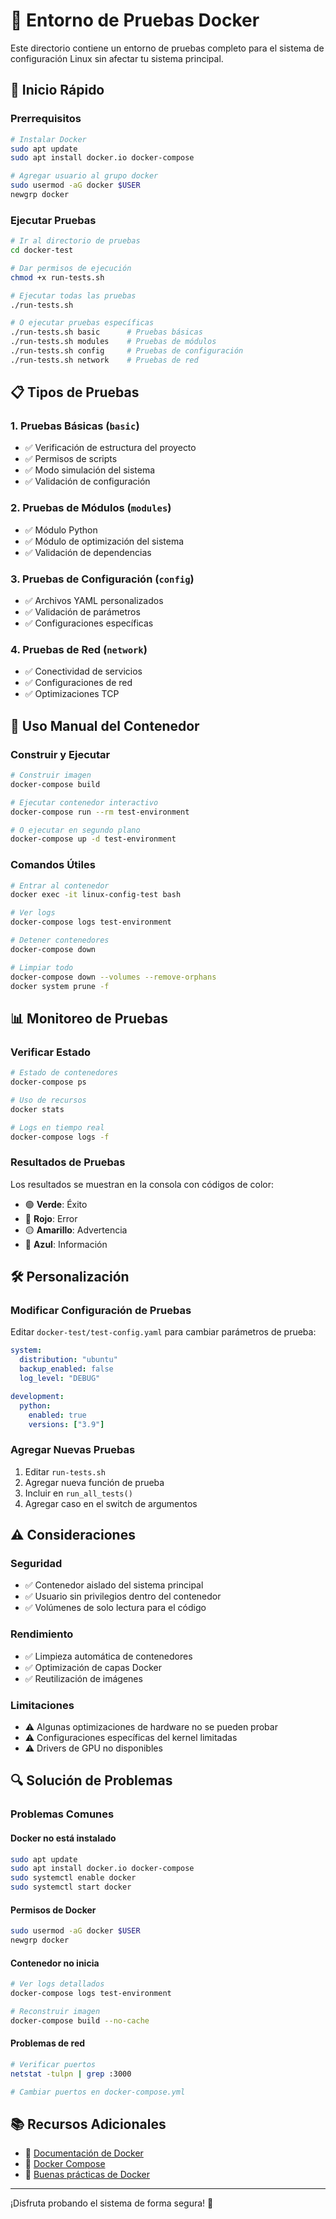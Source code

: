 # 🧪 Entorno de Pruebas Docker

Este directorio contiene un entorno de pruebas completo para el sistema de configuración Linux sin afectar tu sistema principal.

## 🚀 **Inicio Rápido**

### Prerrequisitos
```bash
# Instalar Docker
sudo apt update
sudo apt install docker.io docker-compose

# Agregar usuario al grupo docker
sudo usermod -aG docker $USER
newgrp docker
```

### Ejecutar Pruebas
```bash
# Ir al directorio de pruebas
cd docker-test

# Dar permisos de ejecución
chmod +x run-tests.sh

# Ejecutar todas las pruebas
./run-tests.sh

# O ejecutar pruebas específicas
./run-tests.sh basic      # Pruebas básicas
./run-tests.sh modules    # Pruebas de módulos
./run-tests.sh config     # Pruebas de configuración
./run-tests.sh network    # Pruebas de red
```

## 📋 **Tipos de Pruebas**

### 1. **Pruebas Básicas** (`basic`)
- ✅ Verificación de estructura del proyecto
- ✅ Permisos de scripts
- ✅ Modo simulación del sistema
- ✅ Validación de configuración

### 2. **Pruebas de Módulos** (`modules`)
- ✅ Módulo Python
- ✅ Módulo de optimización del sistema
- ✅ Validación de dependencias

### 3. **Pruebas de Configuración** (`config`)
- ✅ Archivos YAML personalizados
- ✅ Validación de parámetros
- ✅ Configuraciones específicas

### 4. **Pruebas de Red** (`network`)
- ✅ Conectividad de servicios
- ✅ Configuraciones de red
- ✅ Optimizaciones TCP

## 🔧 **Uso Manual del Contenedor**

### Construir y Ejecutar
```bash
# Construir imagen
docker-compose build

# Ejecutar contenedor interactivo
docker-compose run --rm test-environment

# O ejecutar en segundo plano
docker-compose up -d test-environment
```

### Comandos Útiles
```bash
# Entrar al contenedor
docker exec -it linux-config-test bash

# Ver logs
docker-compose logs test-environment

# Detener contenedores
docker-compose down

# Limpiar todo
docker-compose down --volumes --remove-orphans
docker system prune -f
```

## 📊 **Monitoreo de Pruebas**

### Verificar Estado
```bash
# Estado de contenedores
docker-compose ps

# Uso de recursos
docker stats

# Logs en tiempo real
docker-compose logs -f
```

### Resultados de Pruebas
Los resultados se muestran en la consola con códigos de color:
- 🟢 **Verde**: Éxito
- 🔴 **Rojo**: Error
- 🟡 **Amarillo**: Advertencia
- 🔵 **Azul**: Información

## 🛠️ **Personalización**

### Modificar Configuración de Pruebas
Editar `docker-test/test-config.yaml` para cambiar parámetros de prueba:

```yaml
system:
  distribution: "ubuntu"
  backup_enabled: false
  log_level: "DEBUG"

development:
  python:
    enabled: true
    versions: ["3.9"]
```

### Agregar Nuevas Pruebas
1. Editar `run-tests.sh`
2. Agregar nueva función de prueba
3. Incluir en `run_all_tests()`
4. Agregar caso en el switch de argumentos

## ⚠️ **Consideraciones**

### Seguridad
- ✅ Contenedor aislado del sistema principal
- ✅ Usuario sin privilegios dentro del contenedor
- ✅ Volúmenes de solo lectura para el código

### Rendimiento
- ✅ Limpieza automática de contenedores
- ✅ Optimización de capas Docker
- ✅ Reutilización de imágenes

### Limitaciones
- ⚠️ Algunas optimizaciones de hardware no se pueden probar
- ⚠️ Configuraciones específicas del kernel limitadas
- ⚠️ Drivers de GPU no disponibles

## 🔍 **Solución de Problemas**

### Problemas Comunes

#### Docker no está instalado
```bash
sudo apt update
sudo apt install docker.io docker-compose
sudo systemctl enable docker
sudo systemctl start docker
```

#### Permisos de Docker
```bash
sudo usermod -aG docker $USER
newgrp docker
```

#### Contenedor no inicia
```bash
# Ver logs detallados
docker-compose logs test-environment

# Reconstruir imagen
docker-compose build --no-cache
```

#### Problemas de red
```bash
# Verificar puertos
netstat -tulpn | grep :3000

# Cambiar puertos en docker-compose.yml
```

## 📚 **Recursos Adicionales**

- 📖 [Documentación de Docker](https://docs.docker.com/)
- 📖 [Docker Compose](https://docs.docker.com/compose/)
- 📖 [Buenas prácticas de Docker](https://docs.docker.com/develop/dev-best-practices/)

---

¡Disfruta probando el sistema de forma segura! 🎉 